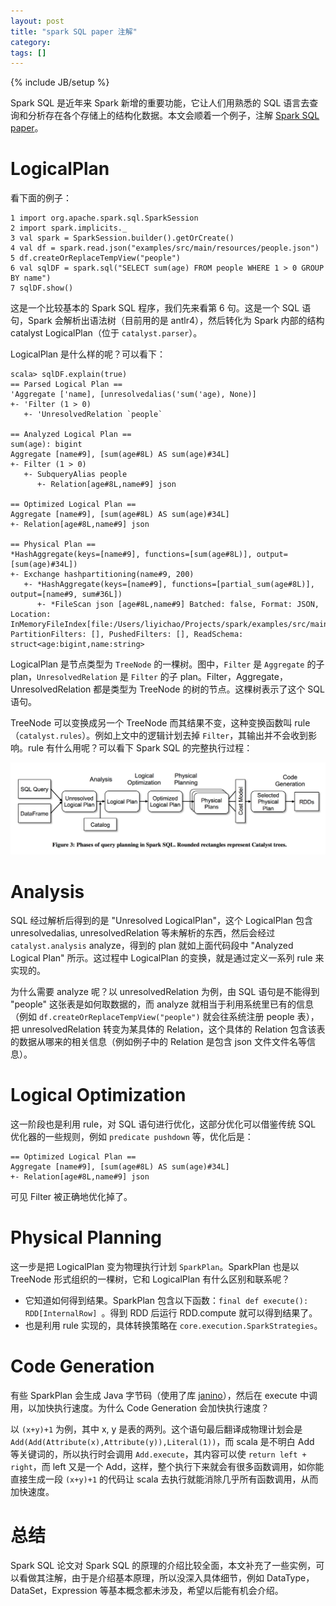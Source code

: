 ```yaml
---
layout: post
title: "spark SQL paper 注解"
category: 
tags: []
---
```

{% include JB/setup %}

Spark SQL 是近年来 Spark 新增的重要功能，它让人们用熟悉的 SQL 语言去查询和分析存在各个存储上的结构化数据。本文会顺着一个例子，注解 [Spark SQL paper](https://people.csail.mit.edu/matei/papers/2015/sigmod_spark_sql.pdf)。

# LogicalPlan

看下面的例子：

```
1 import org.apache.spark.sql.SparkSession
2 import spark.implicits._
3 val spark = SparkSession.builder().getOrCreate()
4 val df = spark.read.json("examples/src/main/resources/people.json")
5 df.createOrReplaceTempView("people")
6 val sqlDF = spark.sql("SELECT sum(age) FROM people WHERE 1 > 0 GROUP BY name")
7 sqlDF.show()
```

这是一个比较基本的 Spark SQL 程序，我们先来看第 6 句。这是一个 SQL 语句，Spark 会解析出语法树（目前用的是 antlr4），然后转化为 Spark 内部的结构 catalyst LogicalPlan（位于 `catalyst.parser`）。

LogicalPlan 是什么样的呢？可以看下：

```
scala> sqlDF.explain(true)
== Parsed Logical Plan ==
'Aggregate ['name], [unresolvedalias('sum('age), None)]
+- 'Filter (1 > 0)
   +- 'UnresolvedRelation `people`

== Analyzed Logical Plan ==
sum(age): bigint
Aggregate [name#9], [sum(age#8L) AS sum(age)#34L]
+- Filter (1 > 0)
   +- SubqueryAlias people
      +- Relation[age#8L,name#9] json

== Optimized Logical Plan ==
Aggregate [name#9], [sum(age#8L) AS sum(age)#34L]
+- Relation[age#8L,name#9] json

== Physical Plan ==
*HashAggregate(keys=[name#9], functions=[sum(age#8L)], output=[sum(age)#34L])
+- Exchange hashpartitioning(name#9, 200)
   +- *HashAggregate(keys=[name#9], functions=[partial_sum(age#8L)], output=[name#9, sum#36L])
      +- *FileScan json [age#8L,name#9] Batched: false, Format: JSON, Location: InMemoryFileIndex[file:/Users/liyichao/Projects/spark/examples/src/main/resources/people.json], PartitionFilters: [], PushedFilters: [], ReadSchema: struct<age:bigint,name:string>
```

LogicalPlan 是节点类型为 `TreeNode` 的一棵树。图中，`Filter` 是 `Aggregate` 的子 plan，`UnresolvedRelation` 是 `Filter` 的子 plan。Filter，Aggregate，UnresolvedRelation 都是类型为 TreeNode 的树的节点。这棵树表示了这个 SQL 语句。

TreeNode 可以变换成另一个 TreeNode 而其结果不变，这种变换函数叫 rule （`catalyst.rules`）。例如上文中的逻辑计划去掉 `Filter`，其输出并不会收到影响。rule 有什么用呢？可以看下 Spark SQL 的完整执行过程：

![image](/assets/img/spark_sql_basics/spark_sql_plan.png)

# Analysis

SQL 经过解析后得到的是 "Unresolved LogicalPlan"，这个 LogicalPlan 包含 unresolvedalias, unresolvedRelation 等未解析的东西，然后会经过 `catalyst.analysis` analyze，得到的 plan 就如上面代码段中 "Analyzed Logical Plan" 所示。这过程中 LogicalPlan 的变换，就是通过定义一系列 rule 来实现的。

为什么需要 analyze 呢？以 unresolvedRelation 为例，由 SQL 语句是不能得到 "people" 这张表是如何取数据的，而 analyze 就相当于利用系统里已有的信息（例如 `df.createOrReplaceTempView("people")` 就会往系统注册 people 表），把 unresolvedRelation 转变为某具体的 Relation，这个具体的 Relation 包含该表的数据从哪来的相关信息（例如例子中的 Relation 是包含 json 文件文件名等信息）。

# Logical Optimization

这一阶段也是利用 rule，对 SQL 语句进行优化，这部分优化可以借鉴传统 SQL 优化器的一些规则，例如 `predicate pushdown` 等，优化后是：

```
== Optimized Logical Plan ==
Aggregate [name#9], [sum(age#8L) AS sum(age)#34L]
+- Relation[age#8L,name#9] json
```

可见 Filter 被正确地优化掉了。

# Physical Planning

这一步是把 LogicalPlan 变为物理执行计划 `SparkPlan`。SparkPlan 也是以 TreeNode 形式组织的一棵树，它和 LogicalPlan 有什么区别和联系呢？

* 它知道如何得到结果。SparkPlan 包含以下函数：`final def execute(): RDD[InternalRow] `。得到 RDD 后运行 RDD.compute 就可以得到结果了。
* 也是利用 rule 实现的，具体转换策略在 `core.execution.SparkStrategies`。

# Code Generation

有些 SparkPlan 会生成 Java 字节码（使用了库 [janino](http://janino-compiler.github.io/janino/)），然后在 execute 中调用，以加快执行速度。为什么 Code Generation 会加快执行速度？

以 `(x+y)+1` 为例，其中 x, y 是表的两列。这个语句最后翻译成物理计划会是 `Add(Add(Attribute(x),Attribute(y)),Literal(1))`，而 scala 是不明白 Add 等关键词的，所以执行时会调用 `Add.execute`，其内容可以使 `return left + right`，而 left 又是一个 Add，这样，整个执行下来就会有很多函数调用，如你能直接生成一段 `(x+y)+1` 的代码让 scala 去执行就能消除几乎所有函数调用，从而加快速度。


# 总结

Spark SQL 论文对 Spark SQL 的原理的介绍比较全面，本文补充了一些实例，可以看做其注解，由于是介绍基本原理，所以没深入具体细节，例如 DataType，DataSet，Expression 等基本概念都未涉及，希望以后能有机会介绍。



